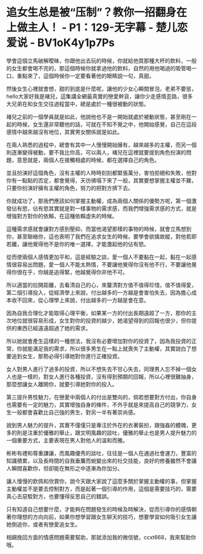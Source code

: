 # 追女生总是被“压制”？教你一招翻身在上做主人！ - P1：129-无字幕 - 楚儿恋爱说 - BV1oK4y1p7Ps

學會這個立馬破解曖昧，你跟他出去玩的時候，你就給他買那種大杯的飲料，一般的女生都會喝不完的，那這個時候你就拿過他的飲料，自然的用他喝過的吸管喝一口，重點來了，這個時候你一定要看著他的眼睛說一句，真甜。

然後女生心裡就會想，甜的到底是什麼呢，讓他的少女心瞬間冒泡，老弟不要慫，hello大家好我是褚兒，這集講全網最真實的戀愛幹貨，讓你少走感情歪路，很多大兄弟在和女生交往過程當中，總是處於一種很被動的狀態。

褚兒之前的一個學員就是如此，他說他也不是一開始就處於被動狀態，甚至剛在一起的時候，女生還非常聽他的話，可就在不知不覺之中，他開始感覺，自己在這段感情中越來越沒有地位，其實男女關係就是如此。

在兩人熟悉的過程中，總會有其中一人慢慢開始擁有，越來越多的主權，而另一個則逐漸變得被動，要不我比你高，可以兩人，褚兒在這裡就要提到角色扮演的問題，意思就是，兩個人在接觸相處的時候，都在選擇自己的角色。

並且扮演好這個角色，沒有主權的人時時刻刻都緊張萬分，害怕拒絕和失敗，他對你有一點點的否定，都會覺得，天彷彿塌下來了一般，其實要想掌握主權並不難，只要你扮演好擁有主權的角色，努力的把對方擠下去。

你就成功了，那我們應該如何掌握主動權，成為兩個人關係的優勢方呢，第一個激發佔有慾，佔有慾其實就是對一樣事物的需求感，而我們增強需求感的方式，就是增強對方對你的依賴，在這種依賴虛失的時候。

這種需求感就會讓對方感到壓抑，而當他渴望那樣的事物的時候，就會立馬想到你，甚至聯絡你，這也表明了我們在追求女生的時候，要學會欲擒故縱，對他若即若離，讓他覺得他不是你的唯一選擇，才能激起他的佔有慾。

從而使兩個人感情更加平和，這是經驗之談，愛一個人不要黏在一起，黏在一起感情很容易出問題，愛一個人不能太熱情，不要讓他覺得你沒有他不行，不要讓他覺得你很在乎，你越是追得緊，他越覺得你非他不可。

所以適當的拉開距離，去看清自己的心，來釐清對方值不值得珍惜，值不值得愛，第二個引導投入，從經濟學上來說，付出越多的一方越是會害怕失去，因為擔心成本收不回來，從心理學上來說，付出越多的一方越是會在意。

因為自我合理化才能取得心理平衡，如果某一方的付出長期遠超了一方，那你的主次地位就很容易形成，女生對你的投資的越少，她渴望得到的回報也很少，但你提供的東西已經遠遠超過了她的需求。

所以她就會產生這樣的一種想法，我沒有必要增加對你的投資了，因為我投資的正常，你就能滿足我的需求，所以很多男生在一點上就喪失了主動權，其實說白了想要追到女生，那勢必得引導她對你進行正確投資。

女人對男人進行了過多的投資，所以不想失去不甘心失去，同理男人忘不掉一個女人也是一樣的，對女人進行各種投資，沒有得到預期的回報，所以心裡很難抽身，那麼想讓女人離開你，就要引導她對你的投入。

第三提升男性魅力，在戀愛中兩個人的付出是雙向的，倘若想要對方付出，你自身也需要有一定的魅力，其實增強自身的條件，不外乎就是來提高自己的競爭力，女生一般都會喜歡比自己強的男生，對另一半有著崇尚感。

說到男人魅力的提升，其實不僅僅只是專注於外在的衣著裝扮，跟強姦的體魄，更多的則是注重於優雅的舉止，跟文明風趣的談吐，優雅的舉止也是男人提升魅力的一個重要方式，主要表現在男人對他人的溫和而雅。

彬彬有禮和尊重謙讓，而風趣優秀的談吐，往往是一個人在通過社會運力，豐富的知識積累，以及長時間的自我垂簾而蛻變出來的社交技能，良好的修養雖然不會讓人瞬間喜歡你，但卻能在無形之中逐漸為你加分。

讓人慢慢的欽佩和欣賞你，說今天跟大家說了這麼多關於掌握主動權的事，但掌握主動權並不是要去控制對方，而是起著一個引導的作用，這個是需要技巧的，需要真心去惡駁對方，也要懂得反思自己的錯誤。

只有知道自己想要什麼，才能夠在問題發生的時候及時解決，從而引導你的感情朝著你理想的方向向前，如果你想學習跟女生聊天的技巧，想要學習如何吸引女生讓她倒追你，或者有戀愛追女生。

相親挽回方面的情感問題需要幫助，那就添加我的微信號，ccxt668，我來幫助你哦。